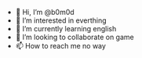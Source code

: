 - 👋 Hi, I’m @b0m0d
- 👀 I’m interested in everthing
- 🌱 I’m currently learning english
- 💞️ I’m looking to collaborate on game
- 📫 How to reach me no way

<!---
b0m0d/b0m0d is a ✨ special ✨ repository because its `README.md` (this file) appears on your GitHub profile.
You can click the Preview link to take a look at your changes.
--->
